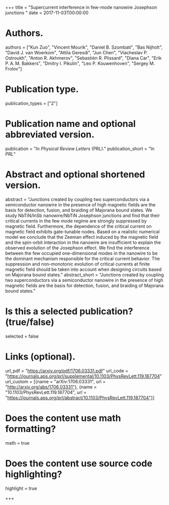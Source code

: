 +++
title = "Supercurrent interference in few-mode nanowire Josephson junctions "
date = 2017-11-03T00:00:00

# Authors.
authors = ["Kun Zuo", "Vincent Mourik", "Daniel B. Szombati", "Bas Nijholt", "David J. van Woerkom", "Attila Geresdi", "Jun Chen", "Viacheslav P. Ostroukh", "Anton R. Akhmerov", "Sebastién R. Plissard", "Diana Car", "Erik P. A. M. Bakkers", "Dmitry I. Pikulin", "Leo P. Kouwenhoven", "Sergey M. Frolov"]

# Publication type.
publication_types = ["2"]

# Publication name and optional abbreviated version.
publication = "In *Physical Review Letters* (PRL)."
publication_short = "In *PRL*"

# Abstract and optional shortened version.
abstract = "Junctions created by coupling two superconductors via a semiconductor nanowire in the presence of high magnetic fields are the basis for detection, fusion, and braiding of Majorana bound states. We study NbTiN/InSb nanowire/NbTiN Josephson junctions and find that their critical currents in the few mode regime are strongly suppressed by magnetic field. Furthermore, the dependence of the critical current on magnetic field exhibits gate-tunable nodes. Based on a realistic numerical model we conclude that the Zeeman effect induced by the magnetic field and the spin-orbit interaction in the nanowire are insufficient to explain the observed evolution of the Josephson effect. We find the interference between the few occupied one-dimensional modes in the nanowire to be the dominant mechanism responsible for the critical current behavior. The suppression and non-monotonic evolution of critical currents at finite magnetic field should be taken into account when designing circuits based on Majorana bound states."
abstract_short = "Junctions created by coupling two superconductors via a semiconductor nanowire in the presence of high magnetic fields are the basis for detection, fusion, and braiding of Majorana bound states."

# Is this a selected publication? (true/false)
selected = false

# Links (optional).
url_pdf = "https://arxiv.org/pdf/1706.03331.pdf"
url_code = "https://journals.aps.org/prl/supplemental/10.1103/PhysRevLett.119.187704"
url_custom = [{name = "arXiv:1706.03331", url = "http://arxiv.org/abs/1706.03331"}, {name = "10.1103/PhysRevLett.119.187704", url = "https://journals.aps.org/prl/abstract/10.1103/PhysRevLett.119.187704"}]

# Does the content use math formatting?
math = true

# Does the content use source code highlighting?
highlight = true

+++
